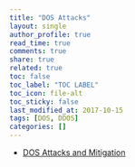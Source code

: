 ```yaml
---
title: "DOS Attacks"
layout: single
author_profile: true
read_time: true
comments: true
share: true
related: true
toc: false
toc_label: "TOC LABEL"
toc_icon: file-alt
toc_sticky: false
last_modified_at: 2017-10-15
tags: [DOS, DDOS]
categories: []
---
```


* [DOS Attacks and Mitigation](https://github.com/DATDA/main/wiki/DOS)
